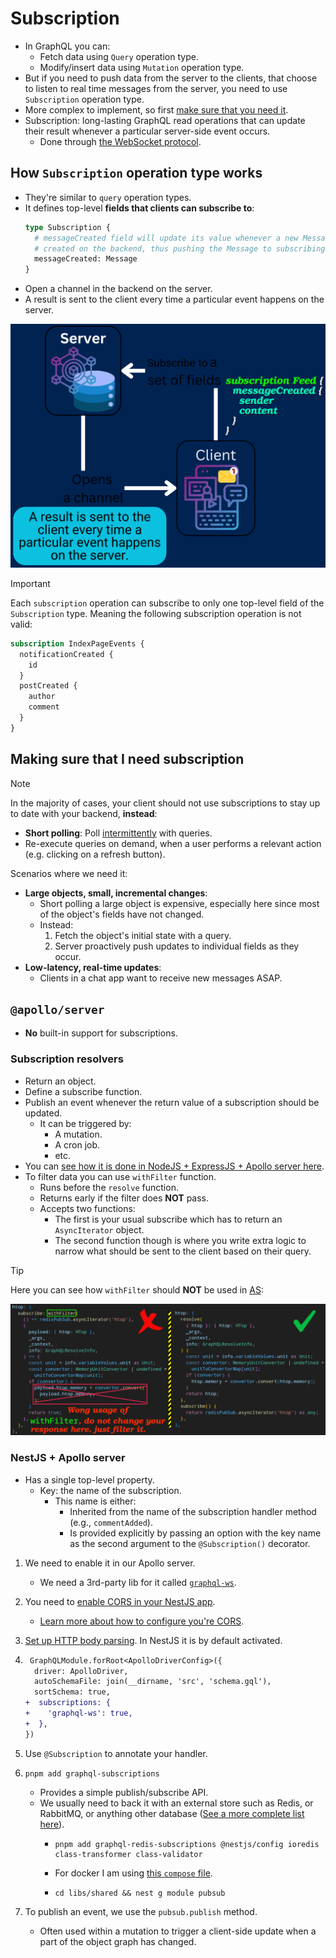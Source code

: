 # Subscription

- In GraphQL you can:
  - Fetch data using `Query` operation type.
  - Modify/insert data using `Mutation` operation type.
- But if you need to push data from the server to the clients, that choose to listen to real time messages from the server, you need to use `Subscription` operation type.
- More complex to implement, so first [make sure that you need it](#making-sure-that-i-need-subscription).
- Subscription: long-lasting GraphQL read operations that can update their result whenever a particular server-side event occurs.
  - Done through [the WebSocket protocol](https://developer.mozilla.org/en-US/docs/Web/API/WebSockets_API).

## How `Subscription` operation type works

- They're similar to `query` operation types.
- It defines top-level **fields that clients can subscribe to**:
  ```graphql
  type Subscription {
    # messageCreated field will update its value whenever a new Message is
    # created on the backend, thus pushing the Message to subscribing clients.
    messageCreated: Message
  }
  ```
- Open a channel in the backend on the server.
- A result is sent to the client every time a particular event happens on the server.

![Client specifies a set of fields to be delivered to the client, but instead of immediately returning a single answer, a channel is opened and a result is sent to the client every time a particular event happens on the server](./assets/server-clien-graphql-subscription.png)

> [!IMPORTANT]
>
> Each `subscription` operation can subscribe to only one top-level field of the `Subscription` type. Meaning the following subscription operation is not valid:
>
> ```graphql
> subscription IndexPageEvents {
>   notificationCreated {
>     id
>   }
>   postCreated {
>     author
>     comment
>   }
> }
> ```

## Making sure that I need subscription

> [!NOTE]
> In the majority of cases, your client should not use subscriptions to stay up to date with your backend, **instead**:
>
> - **Short polling**: Poll [intermittently](https://dictionary.cambridge.org/dictionary/english/intermittently) with queries.
> - Re-execute queries on demand, when a user performs a relevant action (e.g. clicking on a refresh button).

Scenarios where we need it:

- **Large objects, small, incremental changes**:
  - Short polling a large object is expensive, especially here since most of the object's fields have not changed.
  - Instead:
    1. Fetch the object's initial state with a query.
    2. Server proactively push updates to individual fields as they occur.
- **Low-latency, real-time updates**:
  - Clients in a chat app want to receive new messages ASAP.

## `@apollo/server`

- **No** built-in support for subscriptions.

### Subscription resolvers

- Return an object.
- Define a subscribe function.
- Publish an event whenever the return value of a subscription should be updated.
  - It can be triggered by:
    - A mutation.
    - A cron job.
    - etc.
- You can [see how it is done in NodeJS + ExpressJS + Apollo server here](https://github.com/kasir-barati/graphql/tree/main/apps/server-statistics).
- To filter data you can use `withFilter` function.
  - Runs before the `resolve` function.
  - Returns early if the filter does **NOT** pass.
  - Accepts two functions:
    - The first is your usual subscribe which has to return an `AsyncIterator` object.
    - The second function though is where you write extra logic to narrow what should be sent to the client based on their query.

> [!TIP]
>
> Here you can see how `withFilter` should **NOT** be used in [AS](./glossary.md#asAcronymStandsFor):
>
> ![Inside the withFilter you should not change the resolved value, just filter it. For changing it use resolve function](./assets/wrong-usage-of-with-filter.png)

### NestJS + Apollo server

- Has a single top-level property.
  - Key: the name of the subscription.
    - This name is either:
      - Inherited from the name of the subscription handler method (e.g., `commentAdded`).
      - Is provided explicitly by passing an option with the key name as the second argument to the `@Subscription()` decorator.

1. We need to enable it in our Apollo server.
   - We need a 3rd-party lib for it called [`graphql-ws`](https://www.npmjs.com/package/graphql-ws).
2. You need to [enable CORS in your NestJS app](https://docs.nestjs.com/security/cors).
   - [Learn more about how to configure you're CORS](https://www.apollographql.com/docs/apollo-server/security/cors#specifying-origins).
3. [Set up HTTP body parsing](https://docs.nestjs.com/faq/raw-body). In NestJS it is by default activated.
4. ```diff
    GraphQLModule.forRoot<ApolloDriverConfig>({
     driver: ApolloDriver,
     autoSchemaFile: join(__dirname, 'src', 'schema.gql'),
     sortSchema: true,
   +  subscriptions: {
   +    'graphql-ws': true,
   +  },
   })
   ```
5. Use `@Subscription` to annotate your handler.
6. ```shell
   pnpm add graphql-subscriptions
   ```

   - Provides a simple publish/subscribe API.
   - We usually need to back it with an external store such as Redis, or RabbitMQ, or anything other database ([See a more complete list here](https://github.com/apollographql/graphql-subscriptions?tab=readme-ov-file#pubsub-implementations)).
     - ```shell
       pnpm add graphql-redis-subscriptions @nestjs/config ioredis class-transformer class-validator
       ```
     - For docker I am using [this `compose` file](https://github.com/kasir-barati/docker/blob/main/docker-compose-files/redis).
     - ```shell
       cd libs/shared && nest g module pubsub
       ```

7. To publish an event, we use the `pubsub.publish` method.
   - Often used within a mutation to trigger a client-side update when a part of the object graph has changed.
